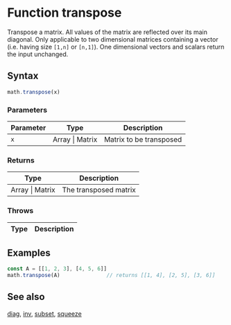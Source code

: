 <!-- Note: This file is automatically generated from source code comments. Changes made in this file will be overridden. -->

# Function transpose

Transpose a matrix. All values of the matrix are reflected over its
main diagonal. Only applicable to two dimensional matrices containing
a vector (i.e. having size `[1,n]` or `[n,1]`). One dimensional
vectors and scalars return the input unchanged.


## Syntax

```js
math.transpose(x)
```

### Parameters

Parameter | Type | Description
--------- | ---- | -----------
`x` | Array &#124; Matrix | Matrix to be transposed

### Returns

Type | Description
---- | -----------
Array &#124; Matrix | The transposed matrix


### Throws

Type | Description
---- | -----------


## Examples

```js
const A = [[1, 2, 3], [4, 5, 6]]
math.transpose(A)               // returns [[1, 4], [2, 5], [3, 6]]
```


## See also

[diag](diag.md),
[inv](inv.md),
[subset](subset.md),
[squeeze](squeeze.md)
